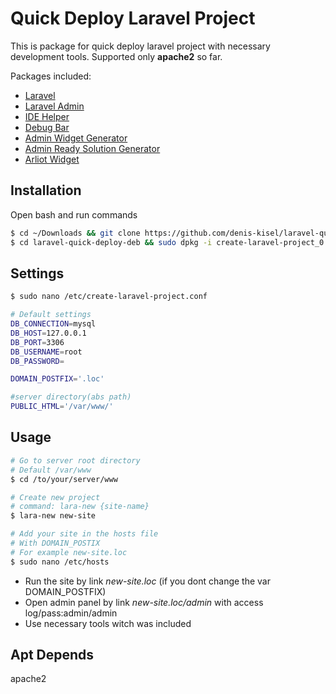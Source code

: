# Quick Deploy Laravel Project

This is package for quick deploy laravel project with necessary development tools. Supported only **apache2** so far.

Packages included:  
* [Laravel](https://github.com/laravel/laravel)
* [Laravel Admin](https://github.com/z-song/laravel-admin)
* [IDE Helper](https://github.com/barryvdh/laravel-ide-helper)
* [Debug Bar](https://github.com/barryvdh/laravel-debugbar)
* [Admin Widget Generator](https://github.com/denis-kisel/laravel-admin-widget)
* [Admin Ready Solution Generator](https://github.com/denis-kisel/laravel-admin-ready-solution)
* [Arliot Widget](https://github.com/arrilot/laravel-widgets)

## Installation

Open bash and run commands

``` bash
$ cd ~/Downloads && git clone https://github.com/denis-kisel/laravel-quick-deploy-deb
$ cd laravel-quick-deploy-deb && sudo dpkg -i create-laravel-project_0.1-1.1_all.deb
```

## Settings
``` bash
$ sudo nano /etc/create-laravel-project.conf

# Default settings
DB_CONNECTION=mysql
DB_HOST=127.0.0.1
DB_PORT=3306
DB_USERNAME=root
DB_PASSWORD=

DOMAIN_POSTFIX='.loc'

#server directory(abs path)
PUBLIC_HTML='/var/www/'
```

## Usage

``` bash
# Go to server root directory
# Default /var/www
$ cd /to/your/server/www 

# Create new project
# command: lara-new {site-name}
$ lara-new new-site

# Add your site in the hosts file
# With DOMAIN_POSTIX
# For example new-site.loc
$ sudo nano /etc/hosts
```

* Run the site by link *new-site.loc* (if you dont change the var DOMAIN_POSTFIX)
* Open admin panel by link *new-site.loc/admin* with access log/pass:admin/admin
* Use necessary tools witch was included


## Apt Depends
apache2 
